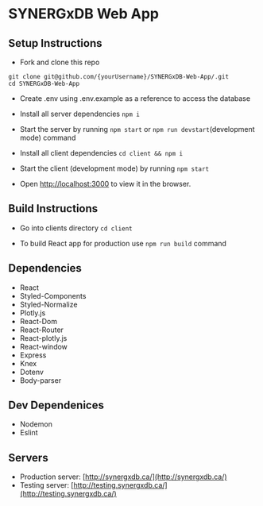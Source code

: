 # SYNERGxDB Web App

## Setup Instructions

- Fork and clone this repo

```
git clone git@github.com/{yourUsername}/SYNERGxDB-Web-App/.git
cd SYNERGxDB-Web-App
```

- Create .env using .env.example as a reference to access the database

- Install all server dependencies `npm i`
  
- Start the server by running `npm start` or `npm run devstart`(development mode) command
  
- Install all client dependencies `cd client && npm i`

- Start the client (development mode) by running `npm start`
  
- Open [http://localhost:3000](http://localhost:3000) to view it in the browser.

## Build Instructions

- Go into clients directory `cd client`

- To build React app for production use `npm run build` command

## Dependencies

- React
- Styled-Components
- Styled-Normalize
- Plotly.js
- React-Dom
- React-Router
- React-plotly.js
- React-window
- Express
- Knex
- Dotenv
- Body-parser

## Dev Dependenices

- Nodemon
- Eslint

## Servers

- Production server: [http://synergxdb.ca/](http://synergxdb.ca/)
- Testing server: [http://testing.synergxdb.ca/](http://testing.synergxdb.ca/)
